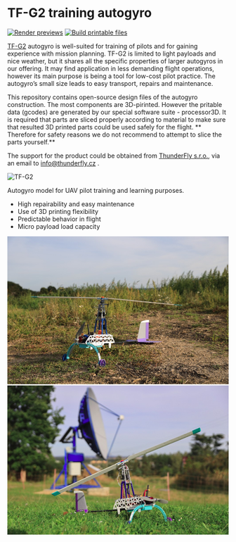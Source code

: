 # TF-G2 training autogyro

[![Render previews](https://github.com/ThunderFly-aerospace/TF-G2/actions/workflows/render.yml/badge.svg)](https://github.com/ThunderFly-aerospace/TF-G2/actions/workflows/render.yml)
[![Build printable files](https://github.com/ThunderFly-aerospace/TF-G2/actions/workflows/main.yml/badge.svg)](https://github.com/ThunderFly-aerospace/TF-G2/actions/workflows/main.yml)


[TF-G2](https://www.thunderfly.cz/tf-g2.html) autogyro is well-suited for training of pilots and for gaining experience with mission planning. TF-G2 is limited to light payloads and nice weather, but it shares all the specific properties of larger autogyros in our offering. It may find application in less demanding flight operations, however its main purpose is being a tool for low-cost pilot practice. The autogyro’s small size leads to easy transport, repairs and maintenance.

This repository contains open-source design files of the autogyro construction. The most components are 3D-pirinted. However the pritable data (gcodes) are generated by our special software suite - processor3D. It is required that parts are sliced properly according to material to make sure that resulted 3D printed parts could be used safely for the flight. ** Therefore for safety reasons we do not recommend to attempt to slice the parts yourself.**

The support for the product could be obtained from [ThunderFly s.r.o.](https://www.thunderfly.cz/), via an email to info@thunderfly.cz .


![TF-G2](/CAD/render_Img/TF-G2_004.png)


Autogyro model for UAV pilot training and learning purposes.

  * High repairability and easy maintenance
  * Use of 3D printing flexibility
  * Predictable behavior in flight
  * Micro payload load capacity


![TF-G2 on grass](./doc/img/TF-G2_grass_front.jpg "TF-G2 autogyro sitting on the grass before test")
![TF-G2 on grass side view](./doc/img/TF-G2_grass_side.jpg "TF-G2 autogyro sitting on the grass")
